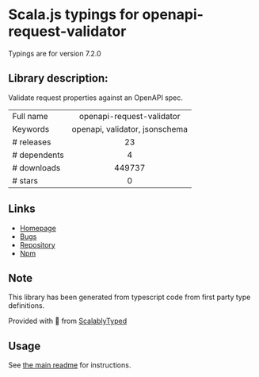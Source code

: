 
# Scala.js typings for openapi-request-validator

Typings are for version 7.2.0

## Library description:
Validate request properties against an OpenAPI spec.

|                    |                 |
| ------------------ | :-------------: |
| Full name          | openapi-request-validator |
| Keywords           | openapi, validator, jsonschema |
| # releases         | 23 |
| # dependents       | 4 |
| # downloads        | 449737 |
| # stars            | 0 |

## Links
- [Homepage](https://github.com/kogosoftwarellc/open-api/tree/master/packages/openapi-request-validator#readme)
- [Bugs](https://github.com/kogosoftwarellc/open-api/issues)
- [Repository](https://github.com/kogosoftwarellc/open-api)
- [Npm](https://www.npmjs.com/package/openapi-request-validator)
    


## Note
This library has been generated from typescript code from first party type definitions.

Provided with :purple_heart: from [ScalablyTyped](https://github.com/oyvindberg/ScalablyTyped)

## Usage
See [the main readme](../../readme.md) for instructions.


